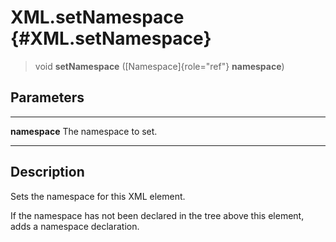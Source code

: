 XML.setNamespace {#XML.setNamespace}
================

> void **setNamespace** ([Namespace]{role="ref"} **namespace**)

Parameters
----------

  --------------- -----------------------
  **namespace**   The namespace to set.
  --------------- -----------------------

Description
-----------

Sets the namespace for this XML element.

If the namespace has not been declared in the tree above this element,
adds a namespace declaration.
